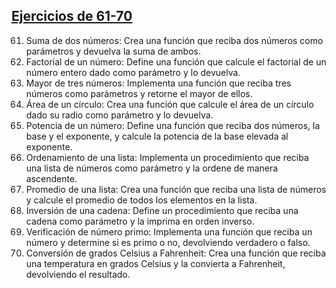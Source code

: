 ## [Ejercicios de 61-70](./61-70/)

61. Suma de dos números:
Crea una función que reciba dos números como parámetros y devuelva la suma de
ambos.
62. Factorial de un número:
Define una función que calcule el factorial de un número entero dado como parámetro y lo
devuelva.
63. Mayor de tres números:
Implementa una función que reciba tres números como parámetros y retorne el mayor de
ellos.
64. Área de un círculo:
Crea una función que calcule el área de un círculo dado su radio como parámetro y lo
devuelva.
65. Potencia de un número:
Define una función que reciba dos números, la base y el exponente, y calcule la potencia
de la base elevada al exponente.
66. Ordenamiento de una lista:
Implementa un procedimiento que reciba una lista de números como parámetro y la
ordene de manera ascendente.
67. Promedio de una lista:
Crea una función que reciba una lista de números y calcule el promedio de todos los
elementos en la lista.
68. Inversión de una cadena:
Define un procedimiento que reciba una cadena como parámetro y la imprima en orden
inverso.
69. Verificación de número primo:
Implementa una función que reciba un número y determine si es primo o no, devolviendo
verdadero o falso.
70. Conversión de grados Celsius a Fahrenheit:
Crea una función que reciba una temperatura en grados Celsius y la convierta a
Fahrenheit, devolviendo el resultado.